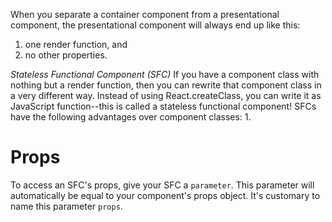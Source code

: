 When you separate a container component from a presentational component, the presentational component will always end up like this:
  1. one render function, and
  2. no other properties.


*Stateless Functional Component (SFC)* If you have a component class with nothing but a render function, then you can rewrite that component class in a very different way. Instead of using React.createClass, you can write it as JavaScript function--this is called a stateless functional component!
  SFCs have the following advantages over component classes:
    1.

# Props
  To access an SFC's props, give your SFC a `parameter`. This parameter will automatically be equal to your component's props object. It's customary to name this parameter `props`.

